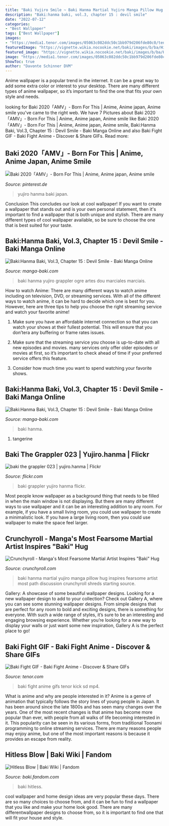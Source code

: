 ```yaml
---
title: "Baki Yujiro Smile ~ Baki Hanma Martial Yujiro Manga Pillow Hug Inspires Fearsome Artist Most Path Discussion Crunchyroll Shreds Starting Source"
description: "Baki:hanma baki, vol.3, chapter 15 : devil smile"
date: "2022-07-12"
categories:
- "Best Wallpaper"
tags: ["Best Wallpaper"]
images:
- "https://media1.tenor.com/images/05063c082ddc50c1bb979d206fde80c0/tenor.gif?itemid=17476839"
featuredImage: "https://vignette.wikia.nocookie.net/baki/images/b/ba/Hitless_blow.png/revision/latest?cb=20170628004409"
featured_image: "https://vignette.wikia.nocookie.net/baki/images/b/ba/Hitless_blow.png/revision/latest?cb=20170628004409"
image: "https://media1.tenor.com/images/05063c082ddc50c1bb979d206fde80c0/tenor.gif?itemid=17476839"
ShowToc: true
author: "Davonte Schinner DVM"
---
```



Anime wallpaper is a popular trend in the internet. It can be a great way to add some extra color or interest to your desktop. There are many different types of anime wallpaper, so it’s important to find the one that fits your own style and needs.

	

		
looking for Baki 2020「AMV」- Born For This | Anime, Anime japan, Anime smile you've came to the right web. We have 7 Pictures about Baki 2020「AMV」- Born For This | Anime, Anime japan, Anime smile like Baki 2020「AMV」- Born For This | Anime, Anime japan, Anime smile, Baki:Hanma Baki, Vol.3, Chapter 15 : Devil Smile - Baki Manga Online and also Baki Fight GIF - Baki Fight Anime - Discover &amp; Share GIFs. Read more:
		
    
## Baki 2020「AMV」- Born For This | Anime, Anime Japan, Anime Smile

<img loading=lazy src="https://i.pinimg.com/236x/a5/91/e0/a591e0e24f64a7bce0e8c16dd3417100.jpg?nii=t" onerror="this.onerror=null;this.src='https://tse1.mm.bing.net/th?id=OIP.pD6PVG2_Al_cMsp4O5tgUQAAAA&amp;pid=15.1';" alt="Baki 2020「AMV」- Born For This | Anime, Anime japan, Anime smile">

_Source: pinterest.de_

>yujiro hanma baki japan. 

	

Conclusion
This concludes our look at cool wallpaper! If you want to create a wallpaper that stands out and is your own personal statement, then it's important to find a wallpaper that is both unique and stylish. There are many different types of cool wallpaper available, so be sure to choose the one that is best suited for your taste.

    
## Baki:Hanma Baki, Vol.3, Chapter 15 : Devil Smile - Baki Manga Online

<img loading=lazy src="https://manga-baki.com/wp-content/uploads/019-244-667x1024.jpg" onerror="this.onerror=null;this.src='https://tse4.mm.bing.net/th?id=OIP.HqUJa6VWsZ_jTlSppsbd8QHaLX&amp;pid=15.1';" alt="Baki:Hanma Baki, Vol.3, Chapter 15 : Devil Smile - Baki Manga Online">

_Source: manga-baki.com_

>baki hanma yujiro grappler ogre artes dou marciales marciais. 

	

How to watch Anime: There are many different ways to watch anime including on television, DVD, or streaming services.
With all of the different ways to watch anime, it can be hard to decide which one is best for you. However, here are three tips to help you choose the right streaming service and watch your favorite anime!
1. Make sure you have an affordable internet connection so that you can watch your shows at their fullest potential. This will ensure that you don’tera any buffering or frame rates issues.

2. Make sure that the streaming service you choose is up-to-date with all new episodes and movies. many services only offer older episodes or movies at first, so it’s important to check ahead of time if your preferred service offers this feature.

3. Consider how much time you want to spend watching your favorite shows.

    
## Baki:Hanma Baki, Vol.3, Chapter 15 : Devil Smile - Baki Manga Online

<img loading=lazy src="https://manga-baki.com/wp-content/uploads/011-286.jpg" onerror="this.onerror=null;this.src='https://tse4.mm.bing.net/th?id=OIP.pfBAuKmX0J44nrki_rlLJAHaLX&amp;pid=15.1';" alt="Baki:Hanma Baki, Vol.3, Chapter 15 : Devil Smile - Baki Manga Online">

_Source: manga-baki.com_

>baki hanma. 

	

1. tangerine 

    
## Baki The Grappler 023 | Yujiro.hanma | Flickr

<img loading=lazy src="https://c2.staticflickr.com/4/3270/2651923274_fdf195f0fd_z.jpg?zz=1" onerror="this.onerror=null;this.src='https://tse4.mm.bing.net/th?id=OIP.muQrSy9NmdpEpJ653Js_nwAAAA&amp;pid=15.1';" alt="baki the grappler 023 | yujiro.hanma | Flickr">

_Source: flickr.com_

>baki grappler yujiro hanma flickr. 

	

Most people know wallpaper as a background thing that needs to be filled in when the main window is not displaying. But there are many different ways to use wallpaper and it can be an interesting addition to any room. For example, if you have a small living room, you could use wallpaper to create a minimalistic look. If you have a large living room, then you could use wallpaper to make the space feel larger.

    
## Crunchyroll - Manga&#039;s Most Fearsome Martial Artist Inspires &quot;Baki&quot; Hug

<img loading=lazy src="http://img1.ak.crunchyroll.com/i/spire4/c2f2395b741ef6d468e118a827550e201514076771_full.jpg" onerror="this.onerror=null;this.src='https://tse3.mm.bing.net/th?id=OIP.ZEjs7NXskHh_738cdxYhXQHaJG&amp;pid=15.1';" alt="Crunchyroll - Manga&#039;s Most Fearsome Martial Artist Inspires &quot;Baki&quot; Hug">

_Source: crunchyroll.com_

>baki hanma martial yujiro manga pillow hug inspires fearsome artist most path discussion crunchyroll shreds starting source. 

	

Gallery: A showcase of some beautiful wallpaper designs.
Looking for a new wallpaper design to add to your collection? Check out Gallery A, where you can see some stunning wallpaper designs. From simple designs that are perfect for any room to bold and exciting designs, there is something for everyone. With such a wide range of styles, it’s sure to be an interesting and engaging browsing experience. Whether you’re looking for a new way to display your walls or just want some new inspiration, Gallery A is the perfect place to go!





	
	
    
## Baki Fight GIF - Baki Fight Anime - Discover &amp; Share GIFs

<img loading=lazy src="https://media1.tenor.com/images/05063c082ddc50c1bb979d206fde80c0/tenor.gif?itemid=17476839" onerror="this.onerror=null;this.src='https://tse2.mm.bing.net/th?id=OIP.BQY8CC3cUMG7l50gb96AwAHaEJ&amp;pid=15.1';" alt="Baki Fight GIF - Baki Fight Anime - Discover &amp; Share GIFs">

_Source: tenor.com_

>baki fight anime gifs tenor kick sd mp4. 

	

What is anime and why are people interested in it?
Anime is a genre of animation that typically follows the story lines of young people in Japan. It has been around since the late 1800s and has seen many changes over the years. One of the most recent changes is that anime has become more popular than ever, with people from all walks of life becoming interested in it. This popularity can be seen in its various forms, from traditional Toonami programming to online streaming services. There are many reasons people may enjoy anime, but one of the most important reasons is because it provides an escape from reality.

    
## Hitless Blow | Baki Wiki | Fandom

<img loading=lazy src="https://vignette.wikia.nocookie.net/baki/images/b/ba/Hitless_blow.png/revision/latest?cb=20170628004409" onerror="this.onerror=null;this.src='https://tse3.mm.bing.net/th?id=OIP.xNNrZ9xZAGnduFclDPxkigHaFO&amp;pid=15.1';" alt="Hitless Blow | Baki Wiki | Fandom">

_Source: baki.fandom.com_

>baki hitless. 

	

cool wallpaper and home design ideas are very popular these days. There are so many choices to choose from, and it can be fun to find a wallpaper that you like and make your home look good. There are many differentwallpaper designs to choose from, so it is important to find one that will fit your house and style.

